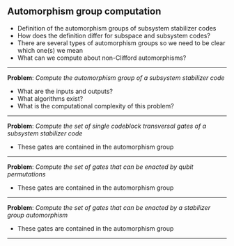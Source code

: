 ## Automorphism group computation

- Definition of the automorphism groups of subsystem stabilizer codes
- How does the definition differ for subspace and subsystem codes?
- There are several types of automorphism groups so we need to be clear which one(s) we mean
- What can we compute about non-Clifford automorphisms?

---

**Problem**: *Compute the automorphism group of a subsystem stabilizer code*

- What are the inputs and outputs?
- What algorithms exist?
- What is the computational complexity of this problem?

---

**Problem**: *Compute the set of single codeblock transversal gates of a subsystem stabilizer code*

- These gates are contained in the automorphism group

---

**Problem**: *Compute the set of gates that can be enacted by qubit permutations*

- These gates are contained in the automorphism group

---

**Problem**: *Compute the set of gates that can be enacted by a stabilizer group automorphism*

- These gates are contained in the automorphism group

---
